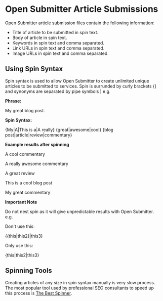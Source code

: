 # Open Submitter Article Submissions

Open Submitter article submission files contain the following information:
- Title of article to be submitted in spin text.
- Body of article in spin text.
- Keywords in spin text and comma separated.
- Link URLs in spin text and comma separated.
- Image URLs in spin text and comma separated.

## Using Spin Syntax

Spin syntax is used to allow Open Submitter to create unlimited unique articles to be submitted to services. Spin is surrunded by curly brackets {} and synonyms are separated by pipe symbols | e.g.

**Phrase:**

My great blog post.

**Spin Syntax:**


{My|A|This is a|A really} {great|awesome|cool} {blog post|article|review|commentary}

**Example results after spinning**

A cool commentary

A really awesome commentary

A great review

This is a cool blog post

My great commentary

**Important Note**

Do not nest spin as it will give unpredictable results with Open Submitter. e.g.

Don't use this:

{{this|this2}|this3}

Only use this:

{this|this2|this3}

## Spinning Tools

Creating articles of any size in spin syntax manually is very slow process. The most popular tool used by professional SEO consultants to speed up this process is [The Best Spinner][3a94b86c].



  [3a94b86c]: http://paydotcom.net/r/95330/pcoady/27453918/ "The Best Spinner"
